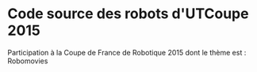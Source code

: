 Code source des robots d'UTCoupe 2015
=======

Participation à la Coupe de France de Robotique 2015 dont le thème est : Robomovies